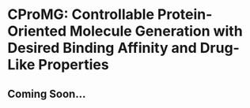 # CProMG: Controllable Protein-Oriented Molecule Generation with Desired Binding Affinity and Drug-Like Properties
## Coming Soon...
